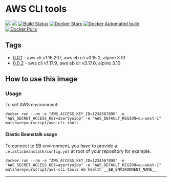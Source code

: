 # AWS CLI tools

[![](https://images.microbadger.com/badges/image/matshareyourscript/aws-cli-tools.svg)](https://microbadger.com/images/matshareyourscript/aws-cli-tools "Get your own image badge on microbadger.com")
[![](https://images.microbadger.com/badges/version/matshareyourscript/aws-cli-tools.svg)](https://microbadger.com/images/matshareyourscript/aws-cli-tools "Get your own version badge on microbadger.com")
[![Build Status](https://travis-ci.org/mat-shareyourscript/aws-cli-tools.svg?branch=master)](https://travis-ci.org/mat-shareyourscript/aws-cli-tools)
[![Docker Stars](https://img.shields.io/docker/stars/matshareyourscript/aws-cli-tools.svg?style=flat)](https://hub.docker.com/r/matshareyourscript/aws-cli-tools/)
[![Docker Automated build](https://img.shields.io/docker/automated/matshareyourscript/aws-cli-tools.svg?style=flat)]()
[![Docker Pulls](https://img.shields.io/docker/pulls/matshareyourscript/aws-cli-tools.svg)]()

## Tags

* [0.0.1](http://github.com/mat-shareyourscript/aws-cli-tools/releases/tag/0.0.1) - aws cli v1.16.207, aws eb cli v3.15.2, alpine 3.10
* [0.0.2](http://github.com/mat-shareyourscript/aws-cli-tools/releases/tag/0.0.1) - aws cli v1.17.9, aws eb cli v3.17.0, alpine 3.10

## How to use this image

### Usage

To set AWS environment:
```
docker run --rm -e "AWS_ACCESS_KEY_ID=1234567890" -e "AWS_SECRET_ACCESS_KEY=azertyuiop" -e "AWS_DEFAULT_REGION=eu-west-1" matshareyourscript/aws-cli-tools
```

#### Elastic Beanstalk usage

To connect to EB environment, you have to provide a `.elasticbeanstalk/config.yml` at root of your repository for example.

```
docker run --rm -e "AWS_ACCESS_KEY_ID=1234567890" -e "AWS_SECRET_ACCESS_KEY=azertyuiop" -e "AWS_DEFAULT_REGION=eu-west-1" matshareyourscript/aws-cli-tools eb health __EB_ENVIRONMENT_NAME__
```

-----------

